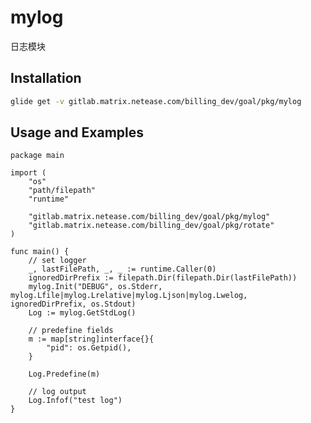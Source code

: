 # mylog
日志模块

## Installation
```bash
glide get -v gitlab.matrix.netease.com/billing_dev/goal/pkg/mylog
```

## Usage and Examples

    package main

    import (
        "os"
        "path/filepath"
        "runtime"

        "gitlab.matrix.netease.com/billing_dev/goal/pkg/mylog"
        "gitlab.matrix.netease.com/billing_dev/goal/pkg/rotate"
    )

    func main() {
        // set logger
        _, lastFilePath, _, _ := runtime.Caller(0)
        ignoredDirPrefix := filepath.Dir(filepath.Dir(lastFilePath))
        mylog.Init("DEBUG", os.Stderr, mylog.Lfile|mylog.Lrelative|mylog.Ljson|mylog.Lwelog, ignoredDirPrefix, os.Stdout)
        Log := mylog.GetStdLog()

        // predefine fields
        m := map[string]interface{}{
            "pid": os.Getpid(),
        }

        Log.Predefine(m)

        // log output
        Log.Infof("test log")
    }
